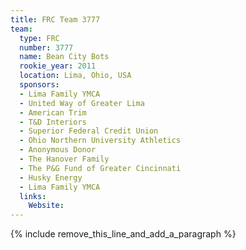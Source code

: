 ```yaml
---
title: FRC Team 3777
team:
  type: FRC
  number: 3777
  name: Bean City Bots
  rookie_year: 2011
  location: Lima, Ohio, USA
  sponsors:
  - Lima Family YMCA
  - United Way of Greater Lima
  - American Trim
  - T&D Interiors
  - Superior Federal Credit Union
  - Ohio Northern University Athletics
  - Anonymous Donor
  - The Hanover Family
  - The P&G Fund of Greater Cincinnati
  - Husky Energy
  - Lima Family YMCA
  links:
    Website:
---
```


{% include remove_this_line_and_add_a_paragraph %}